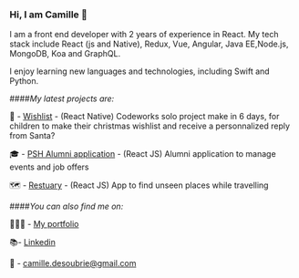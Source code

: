 ### Hi, I am Camille 👋

I am a front end developer with 2 years of experience in React. My tech stack include React (js and Native), Redux, Vue, Angular, Java EE,Node.js, MongoDB, Koa and GraphQL.

I enjoy learning new languages and technologies, including Swift and Python.

####_My latest projects are:_

🎄 - [Wishlist](https://github.com/Kmyll/wishlist-project) - (React Native) Codeworks solo project make in 6 days, for children to make their christmas wishlist and receive a personnalized reply from Santa?

🎓 - [PSH Alumni application](https://github.com/Kmyll/psh-react) - (React JS) Alumni application to manage events and job offers

🗺 - [Restuary](https://github.com/Kmyll/restuarySave) - (React JS) App to find unseen places while travelling


####_You can also find me on:_

👩🏼‍💻 - [My portfolio](https://camilledsb.io)

📚- [Linkedin](https://www.linkedin.com/in/camille-desoubrie/) 

🏡 - camille.desoubrie@gmail.com

<!--
**Kmyll/Kmyll** is a ✨ _special_ ✨ repository because its `README.md` (this file) appears on your GitHub profile.

Here are some ideas to get you started:

- 🔭 I’m currently working on ...
- 🌱 I’m currently learning ...
- 👯 I’m looking to collaborate on ...
- 🤔 I’m looking for help with ...
- 💬 Ask me about ...
- 📫 How to reach me: ...
- 😄 Pronouns: ...
- ⚡ Fun fact: ...
-->
